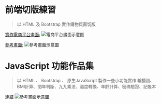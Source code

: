 # 前端切版練習
> 以 HTML 及 Bootstrap 實作購物頁面切版
> 
 [實作電商平台畫面:](https://john123881.github.io/Bootstrap-and-JS-Practice/shopee-product/)
![電商平台畫面示意圖](https://i.imgur.com/NrH35QL.png)

[參考畫面:](https://shopee.tw/NIKE-%E6%85%A2%E8%B7%91%E9%9E%8B-%E9%81%8B%E5%8B%95%E9%9E%8B-W-REVOLUTION-6-NN-%E5%A5%B3-DC3729-%E5%85%A9%E8%89%B2%E4%BB%BB%E9%81%B8-%E7%8F%BE%E8%B2%A8-%E5%BB%A0%E5%95%86%E7%9B%B4%E9%80%81-i.219469859.17296451053?sp_atk=ee128420-7dfa-48d8-8daf-eeb4ede72cd9&xptdk=ee128420-7dfa-48d8-8daf-eeb4ede72cd9)
![參考畫面示意圖](https://i.imgur.com/d7eagoc.png)

# JavaScript 功能作品集
> 以 HTML 、 Bootstrap 、 原生JavaScript 製作一些小功能實作
> 輪播圖、BMI計算、閏年判斷、九九乘法、溫度轉換、年齡計算、密碼驗證、記帳本
> 
 [連結](https://john123881.github.io/Bootstrap-and-JS-Practice/JavaScript-tool/)
![參考畫面示意圖](https://i.imgur.com/eoksiyO.png)
